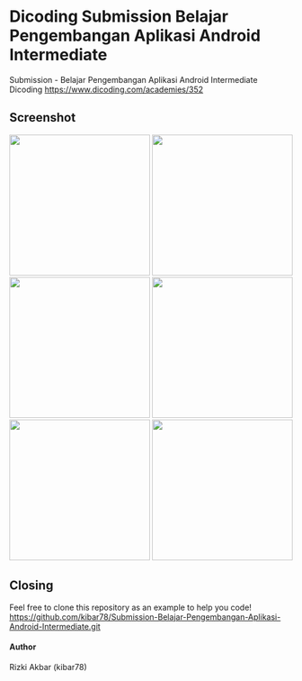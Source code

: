 # Dicoding Submission Belajar Pengembangan Aplikasi Android Intermediate
Submission - Belajar Pengembangan Aplikasi Android Intermediate Dicoding https://www.dicoding.com/academies/352

## Screenshot
<p float="left">
<img src="https://github.com/kibar78/Submission-Belajar-Pengembangan-Aplikasi-Android-Intermediate/blob/master/ss/welcome.png" width="250">
<img src="https://github.com/kibar78/Submission-Belajar-Pengembangan-Aplikasi-Android-Intermediate/blob/master/ss/register.png" width="250">
<img src="https://github.com/kibar78/Submission-Belajar-Pengembangan-Aplikasi-Android-Intermediate/blob/master/ss/login.png" width="250">
<img src="https://github.com/kibar78/Submission-Belajar-Pengembangan-Aplikasi-Android-Intermediate/blob/master/ss/liststory.png" width="250">
<img src="https://github.com/kibar78/Submission-Belajar-Pengembangan-Aplikasi-Android-Intermediate/blob/master/ss/detailstory.png" width="250">
<img src="https://github.com/kibar78/Submission-Belajar-Pengembangan-Aplikasi-Android-Intermediate/blob/master/ss/addstory.png" width="250">
</p>

     
## Closing
Feel free to clone this repository as an example to help you code! <br>https://github.com/kibar78/Submission-Belajar-Pengembangan-Aplikasi-Android-Intermediate.git

#### Author
Rizki Akbar (kibar78)

